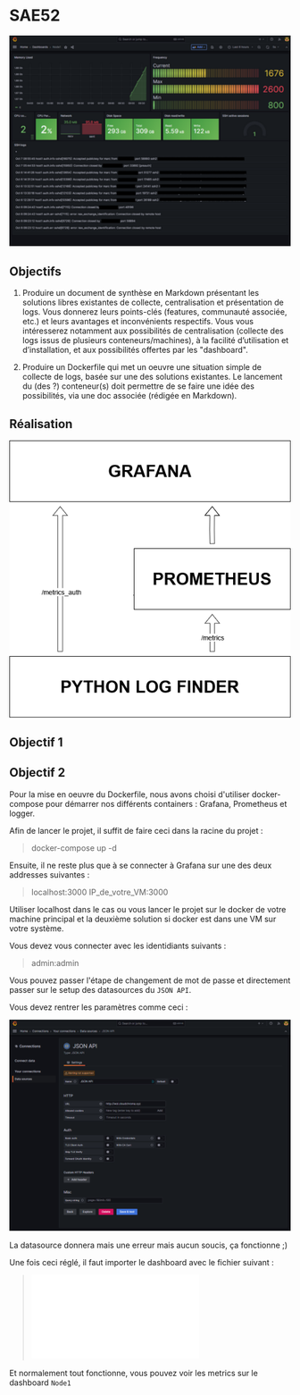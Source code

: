 # SAE52

![Alt1](images/Dashboard.png?raw=true "Rendu final")

## Objectifs

1. Produire un document de synthèse en Markdown présentant les solutions libres existantes de
collecte, centralisation et présentation de logs. Vous donnerez leurs points-clés (features, communauté
associée, etc.) et leurs avantages et inconvénients respectifs. Vous vous intéresserez notamment aux
possibilités de centralisation (collecte des logs issus de plusieurs conteneurs/machines), à la facilité
d’utilisation et d’installation, et aux possibilités offertes par les "dashboard".

2. Produire un Dockerfile qui met un oeuvre une situation simple de collecte de logs, basée sur une
des solutions existantes. Le lancement du (des ?) conteneur(s) doit permettre de se faire une idée des
possibilités, via une doc associée (rédigée en Markdown).

## Réalisation

![Alt2](images/Functionning.png?raw=true "Explication du fonctionnement")

## Objectif 1

## Objectif 2

Pour la mise en oeuvre du Dockerfile, nous avons choisi d'utiliser docker-compose pour démarrer nos différents containers : Grafana, Prometheus et logger.

Afin de lancer le projet, il suffit de faire ceci dans la racine du projet :

> docker-compose up -d

Ensuite, il ne reste plus que à se connecter à Grafana sur une des deux addresses suivantes :

> localhost:3000
> IP_de_votre_VM:3000

Utiliser localhost dans le cas ou vous lancer le projet sur le docker de votre machine principal et la deuxième solution si docker est dans une VM sur votre système.

Vous devez vous connecter avec les identidiants suivants :

> admin:admin

Vous pouvez passer l'étape de changement de mot de passe et directement passer sur le setup des datasources du `JSON API`.

Vous devez rentrer les paramètres comme ceci :

![Alt3](images/JSON_API.png?raw=true "Datasource")

La datasource donnera mais une erreur mais aucun soucis, ça fonctionne ;)

Une fois ceci réglé, il faut importer le dashboard avec le fichier suivant :

> ![Alt4](Dashboard_export.json "Dashboard d'importation")

Et normalement tout fonctionne, vous pouvez voir les metrics sur le dashboard `Node1`


